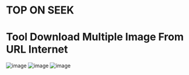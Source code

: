 # TOP ON SEEK
<h1>Tool Download Multiple Image From URL Internet</h1>

![image](https://user-images.githubusercontent.com/75024999/207825286-102931c7-d984-44f8-ae47-9e234a7a5ef4.png)
![image](https://user-images.githubusercontent.com/75024999/207825338-091bab8d-ad40-4d17-831e-402a576ce880.png)
![image](https://user-images.githubusercontent.com/75024999/207825392-b4f968fd-10a4-4ae0-9fe4-c3ffa2bedbee.png)

